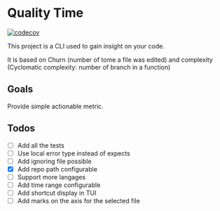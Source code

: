 # Quality Time 

[![codecov](https://codecov.io/github/Kaendor/quality-time/branch/main/graph/badge.svg?token=R2G5I2VUZT)](https://codecov.io/github/Kaendor/quality-time)

This project is a CLI used to gain insight on your code.

It is based on Churn (number of tome a file was edited) and complexity (Cyclomatic complexity: number of branch in a function)

## Goals
Provide simple actionable metric.

## Todos
- [ ] Add all the tests
- [ ] Use local error type instead of expects
- [ ] Add ignoring file possible
- [x] Add repo path configurable
- [ ] Support more langages
- [ ] Add time range configurable
- [ ] Add shortcut display in TUI
- [ ] Add marks on the axis for the selected file
